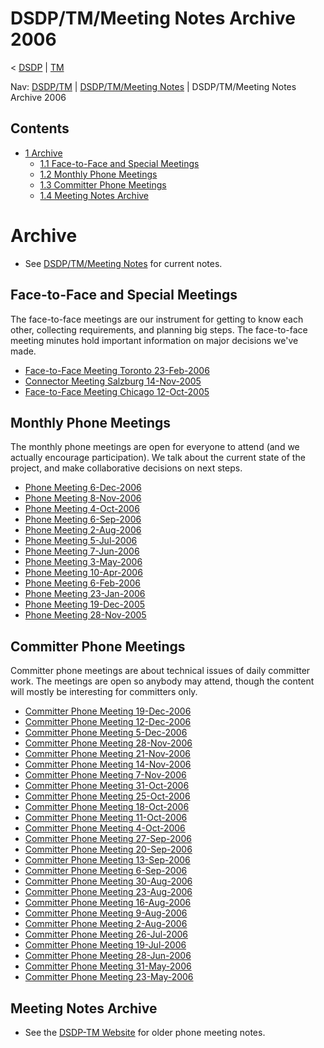 

DSDP/TM/Meeting Notes Archive 2006
==================================

< [DSDP](/DSDP "DSDP")‎ | [TM](/DSDP/TM "DSDP/TM")

Nav: [DSDP/TM](/DSDP/TM "DSDP/TM") | [DSDP/TM/Meeting Notes](/DSDP/TM/Meeting_Notes "DSDP/TM/Meeting Notes") | DSDP/TM/Meeting Notes Archive 2006

Contents
--------

*   [1 Archive](#Archive)
    *   [1.1 Face-to-Face and Special Meetings](#Face-to-Face-and-Special-Meetings)
    *   [1.2 Monthly Phone Meetings](#Monthly-Phone-Meetings)
    *   [1.3 Committer Phone Meetings](#Committer-Phone-Meetings)
    *   [1.4 Meeting Notes Archive](#Meeting-Notes-Archive)

Archive
=======

*   See [DSDP/TM/Meeting Notes](/DSDP/TM/Meeting_Notes "DSDP/TM/Meeting Notes") for current notes.

Face-to-Face and Special Meetings
---------------------------------

The face-to-face meetings are our instrument for getting to know each other, collecting requirements, and planning big steps. The face-to-face meeting minutes hold important information on major decisions we've made.

*   [Face-to-Face Meeting Toronto 23-Feb-2006](/DSDP/TM/Face-to-face_Toronto_23-Feb-2006 "DSDP/TM/Face-to-face Toronto 23-Feb-2006")
*   [Connector Meeting Salzburg 14-Nov-2005](/DSDP-TM_Connector_Meeting_Salzburg_2005x11x14 "DSDP-TM Connector Meeting Salzburg 2005x11x14")
*   [Face-to-Face Meeting Chicago 12-Oct-2005](https://www.eclipse.org/dsdp/tm/doc/index.php)

Monthly Phone Meetings
----------------------

The monthly phone meetings are open for everyone to attend (and we actually encourage participation). We talk about the current state of the project, and make collaborative decisions on next steps.

*   [Phone Meeting 6-Dec-2006](/DSDP/TM/Phone_Meeting_6-Dec-2006 "DSDP/TM/Phone Meeting 6-Dec-2006")
*   [Phone Meeting 8-Nov-2006](/DSDP/TM/Phone_Meeting_8-Nov-2006 "DSDP/TM/Phone Meeting 8-Nov-2006")
*   [Phone Meeting 4-Oct-2006](/DSDP/TM/Phone_Meeting_4-Oct-2006 "DSDP/TM/Phone Meeting 4-Oct-2006")
*   [Phone Meeting 6-Sep-2006](/DSDP/TM/Phone_Meeting_6-Sep-2006 "DSDP/TM/Phone Meeting 6-Sep-2006")
*   [Phone Meeting 2-Aug-2006](/DSDP/TM/Phone_Meeting_2-Aug-2006 "DSDP/TM/Phone Meeting 2-Aug-2006")
*   [Phone Meeting 5-Jul-2006](/DSDP/TM/Phone_Meeting_5-Jul-2006 "DSDP/TM/Phone Meeting 5-Jul-2006")
*   [Phone Meeting 7-Jun-2006](/DSDP/TM/Phone_Meeting_7-Jun-2006 "DSDP/TM/Phone Meeting 7-Jun-2006")
*   [Phone Meeting 3-May-2006](/DSDP/TM/Phone_Meeting_3-May-2006 "DSDP/TM/Phone Meeting 3-May-2006")
*   [Phone Meeting 10-Apr-2006](/DSDP/TM/Phone_Meeting_10-Apr-2006 "DSDP/TM/Phone Meeting 10-Apr-2006")
*   [Phone Meeting 6-Feb-2006](/DSDP-TM_Notes_2006x02x06 "DSDP-TM Notes 2006x02x06")
*   [Phone Meeting 23-Jan-2006](/DSDP-TM_Notes_2006x01x23 "DSDP-TM Notes 2006x01x23")
*   [Phone Meeting 19-Dec-2005](/DSDP_TM_Notes_2005x12x19 "DSDP TM Notes 2005x12x19")
*   [Phone Meeting 28-Nov-2005](/DSDP_TM_Notes_2005x11x28 "DSDP TM Notes 2005x11x28")

Committer Phone Meetings
------------------------

Committer phone meetings are about technical issues of daily committer work. The meetings are open so anybody may attend, though the content will mostly be interesting for committers only.

*   [Committer Phone Meeting 19-Dec-2006](/DSDP/TM/Committer_Phone_Meeting_19-Dec-2006 "DSDP/TM/Committer Phone Meeting 19-Dec-2006")
*   [Committer Phone Meeting 12-Dec-2006](/DSDP/TM/Committer_Phone_Meeting_12-Dec-2006 "DSDP/TM/Committer Phone Meeting 12-Dec-2006")
*   [Committer Phone Meeting 5-Dec-2006](/DSDP/TM/Committer_Phone_Meeting_5-Dec-2006 "DSDP/TM/Committer Phone Meeting 5-Dec-2006")
*   [Committer Phone Meeting 28-Nov-2006](/DSDP/TM/Committer_Phone_Meeting_28-Nov-2006 "DSDP/TM/Committer Phone Meeting 28-Nov-2006")
*   [Committer Phone Meeting 21-Nov-2006](/DSDP/TM/Committer_Phone_Meeting_21-Nov-2006 "DSDP/TM/Committer Phone Meeting 21-Nov-2006")
*   [Committer Phone Meeting 14-Nov-2006](/DSDP/TM/Committer_Phone_Meeting_14-Nov-2006 "DSDP/TM/Committer Phone Meeting 14-Nov-2006")
*   [Committer Phone Meeting 7-Nov-2006](/DSDP/TM/Committer_Phone_Meeting_7-Nov-2006 "DSDP/TM/Committer Phone Meeting 7-Nov-2006")
*   [Committer Phone Meeting 31-Oct-2006](/DSDP/TM/Committer_Phone_Meeting_31-Oct-2006 "DSDP/TM/Committer Phone Meeting 31-Oct-2006")
*   [Committer Phone Meeting 25-Oct-2006](/DSDP/TM/Committer_Phone_Meeting_25-Oct-2006 "DSDP/TM/Committer Phone Meeting 25-Oct-2006")
*   [Committer Phone Meeting 18-Oct-2006](/DSDP/TM/Committer_Phone_Meeting_18-Oct-2006 "DSDP/TM/Committer Phone Meeting 18-Oct-2006")
*   [Committer Phone Meeting 11-Oct-2006](/DSDP/TM/Committer_Phone_Meeting_11-Oct-2006 "DSDP/TM/Committer Phone Meeting 11-Oct-2006")
*   [Committer Phone Meeting 4-Oct-2006](/DSDP/TM/Committer_Phone_Meeting_4-Oct-2006 "DSDP/TM/Committer Phone Meeting 4-Oct-2006")
*   [Committer Phone Meeting 27-Sep-2006](/DSDP/TM/Committer_Phone_Meeting_27-Sep-2006 "DSDP/TM/Committer Phone Meeting 27-Sep-2006")
*   [Committer Phone Meeting 20-Sep-2006](/DSDP/TM/Committer_Phone_Meeting_20-Sep-2006 "DSDP/TM/Committer Phone Meeting 20-Sep-2006")
*   [Committer Phone Meeting 13-Sep-2006](/DSDP/TM/Committer_Phone_Meeting_13-Sep-2006 "DSDP/TM/Committer Phone Meeting 13-Sep-2006")
*   [Committer Phone Meeting 6-Sep-2006](/DSDP/TM/Committer_Phone_Meeting_6-Sep-2006 "DSDP/TM/Committer Phone Meeting 6-Sep-2006")
*   [Committer Phone Meeting 30-Aug-2006](/DSDP/TM/Committer_Phone_Meeting_30-Aug-2006 "DSDP/TM/Committer Phone Meeting 30-Aug-2006")
*   [Committer Phone Meeting 23-Aug-2006](/DSDP/TM/Committer_Phone_Meeting_23-Aug-2006 "DSDP/TM/Committer Phone Meeting 23-Aug-2006")
*   [Committer Phone Meeting 16-Aug-2006](/DSDP/TM/Committer_Phone_Meeting_16-Aug-2006 "DSDP/TM/Committer Phone Meeting 16-Aug-2006")
*   [Committer Phone Meeting 9-Aug-2006](/DSDP/TM/Committer_Phone_Meeting_9-Aug-2006 "DSDP/TM/Committer Phone Meeting 9-Aug-2006")
*   [Committer Phone Meeting 2-Aug-2006](/DSDP/TM/Committer_Phone_Meeting_2-Aug-2006 "DSDP/TM/Committer Phone Meeting 2-Aug-2006")
*   [Committer Phone Meeting 26-Jul-2006](/DSDP/TM/Committer_Phone_Meeting_26-Jul-2006 "DSDP/TM/Committer Phone Meeting 26-Jul-2006")
*   [Committer Phone Meeting 19-Jul-2006](/DSDP/TM/Committer_Phone_Meeting_19-Jul-2006 "DSDP/TM/Committer Phone Meeting 19-Jul-2006")
*   [Committer Phone Meeting 28-Jun-2006](/DSDP/TM/Committer_Phone_Meeting_28-Jun-2006 "DSDP/TM/Committer Phone Meeting 28-Jun-2006")
*   [Committer Phone Meeting 31-May-2006](/DSDP/TM/Committer_Phone_Meeting_31-May-2006 "DSDP/TM/Committer Phone Meeting 31-May-2006")
*   [Committer Phone Meeting 23-May-2006](/DSDP/TM/Committer_Phone_Meeting_23-May-2006 "DSDP/TM/Committer Phone Meeting 23-May-2006")

Meeting Notes Archive
---------------------

*   See the [DSDP-TM Website](https://www.eclipse.org/dsdp/tm/doc/) for older phone meeting notes.

